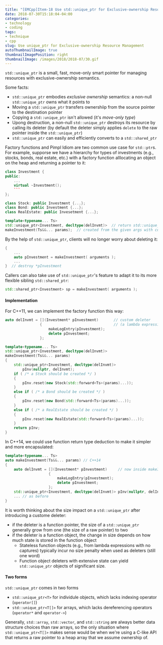 ```yaml
---
title: "[EMCpp]Item-18 Use std::unique_ptr for Exclusive-ownership Resource Management"
date: 2018-07-30T15:18:04-04:00
categories:
- technology
- coding
tags:
- technique
- cpp
slug: Use unique_ptr for Exclusive-ownership Resource Management
autoThumbnailImage: true
thumbnailImagePosition: right
thumbnailImage: /images/2018/2018-07/30.gif
---
```


`std::unique_ptr` is a small, fast, move-only smart pointer for managing resources with exclusive-ownership semantics.
<!--more-->

Some facts:

* `std::unique_ptr` embodies _exclusive ownership_ semantics: a non-null `std::unique_ptr` owns what it points to
* Moving a `std::unique_ptr` transfers ownershiip from the source pointer to the destination pointer
* Copying a `std::unique_ptr` isn't allowed (it's _move-only type_)
* Upong destruction, a non-null `std::unique_ptr` destroys its resource by calling its deleter (by default the deleter simply applies `delete` to the raw pointer inside the `std::unique_ptr`) 
* `std::unique_ptr` can easily and efficiently converts to a `std::shared_ptr`

Factory functions and Pimpl Idiom are two common use case for `std::ptr`s. For example, supporse we have a hierarchy for types of investments (e.g., stocks, bonds, real estate, etc.) with a factory function alllocating an object on the heap and returning a pointer to it:

```cpp
class Investment {
public:
    ...
    virtual ~Investment();
    ```
};

class Stock: public Investment {...};
class Bond: public Investment {...};
class RealEstate: public Invesetment {...};

template<typename... Ts>
std::unique_ptr<Investment, decltype(delInvmt)>  // return std::unique_ptr to an object 
makeInvestment(Ts&&... params);  // created from the given args with cutomized deleter
```

By the help of `std::unique_ptr`, clients will no longer worry about deleting it:

```cpp
{
    ...
    auto pInvestment = makeInvestment( arguments );
    ...
}  // destroy *pInvestment
```

Callers can also take use of `std::unique_ptr`'s feature to adapt it to its more flexible sibling `std::shared_ptr`:

```cpp
std::shared_ptr<Investment> sp = makeInvestment( arguments );
```

#### Implementation

For C++11, we can implement the factory function this way:

```cpp
auto delInvmt = [](Investment* pInvestment)       // custom deleter
                {                                 // (a lambda expression)
                    makeLogEntry(pInvestment);   
                    delete pInvestment;
                };

template<typename... Ts>
std::unique_ptr<Investment, decltype(delInvmt)>
makeInvestment(Ts&&... params)
{
    std::unique_ptr<Investment, decltype(delInvmt)>
        pInv(nullptr, delInvmt);
    if ( /* a Stock should be created */ )
    {
        pInv.reset(new Stock(std::forward<Ts>(params)...));
    }
    else if ( /* a Bond should be created */ )
    {
        pInv.reset(new Bond(std::forward<Ts>(params)...));
    }
    else if ( /* a RealEstate should be created */ )
    {
        pInv.reset(new RealEstate(std::forward<Ts>(params)...));
    }
    return pInv;
}
```

In C++14, we could use function return type deduction to make it simpler and more encapsulated:

```cpp
template<typename... Ts>
auto makeInvestment(Ts&&... params) // C++14
{
    auto delInvmt = [](Investment* pInvestment)     // now inside makeInvestment
                    {
                        makeLogEntry(pInvestment);
                        delete pInvestment;
                    };
    std::unique_ptr<Investment, decltype(delInvmt)> pInv(nullptr, delInvmt);
    ... // as before
}
```

It is worth thinking about the size impact on a `std::unique_ptr` after introducing a custome deleter:

* if the deleter is a function pointer, the size of a `std::unique_ptr` generally grow from one (the size of a raw pointer) to two
* if the deleter is a function object, the change in size depends on how much state is stored in the function object
    - Stateless function objects (e.g., from lambda expressions with no captures) typically incur no size penalty when used as deleters (still one word)
    - Function object deleters with extensive state can yield `std::unique_ptr` objects of significant size.

#### Two forms

`std::unique_ptr` comes in two forms

* `std::unique_ptr<T>` for individule objects, which lacks indexing operator (`operator[]`)
* `std::unique_ptr<T[]>` for arrays, which lacks dereferencing operators (`operator*` and `operator->`)

Generally, `std::array`, `std::vector`, and `std::string` are always better data structure choices than raw arrays, so the only situation where `std::unique_ptr<T[]>` makes sense would be when we're using a C-like API that returns a raw pointer to a heap array that we assume ownership of.
